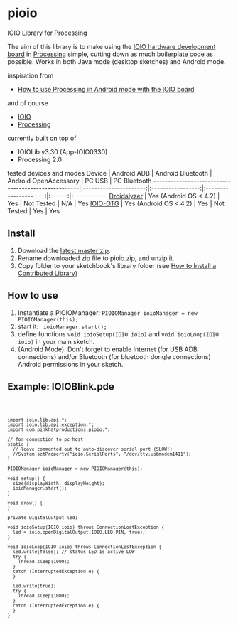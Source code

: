 pioio
=====

IOIO Library for Processing

The aim of this library is to make using the [IOIO hardware development board](https://github.com/ytai/ioio/wiki) in [Processing](http://processing.org/) simple, cutting down as much boilerplate code as possible. Works in both Java mode (desktop sketches) and Android mode.

inspiration from 
* [How to use Processing in Android mode with the IOIO board](http://benatwork.cc/how-to-use-processing-in-android-mode-with-the-ioio-board/)

and of course
* [IOIO](https://github.com/ytai/ioio/wiki)
* [Processing](http://processing.org/)

currently built on top of
* IOIOLib v3.30 (App-IOIO0330)
* Processing 2.0

tested devices and modes
Device                                              | Android ADB            | Android Bluetooth | Android OpenAccessory | PC USB | PC Bluetooth
----------------------------------------------------|:----------------------:|:-----------------:|:---------------------:|:------:|:------------
[Droidalyzer](http://droidalyzer.com/)              | Yes (Android OS < 4.2) | Yes               | Not Tested            | N/A    | Yes 
[IOIO-OTG](https://www.sparkfun.com/products/11343) | Yes (Android OS < 4.2) | Yes               | Not Tested            | Yes    | Yes

Install
-------
1. Download the [latest master zip](https://github.com/PinkHatSpike/pioio/archive/master.zip).
2. Rename downloaded zip file to pioio.zip, and unzip it.
3. Copy folder to your sketchbook's library folder (see [How to Install a Contributed Library](http://wiki.processing.org/w/How_to_Install_a_Contributed_Library))

How to use
----------

1. Instantiate a PIOIOManager: <code>PIOIOManager ioioManager = new PIOIOManager(this);</code>
2. start it: <code> ioioManager.start();</code>
3. define functions <code>void ioioSetup(IOIO ioio)</code> and <code>void ioioLoop(IOIO ioio)</code> in your main sketch.
4. (Android Mode): Don't forget to enable Internet (for USB ADB connections) and/or Bluetooth (for bluetooth dongle connections) Android permissions in your sketch.  

Example: IOIOBlink.pde
----------------------
<code>
    
    import ioio.lib.api.*;
    import ioio.lib.api.exception.*;
    import com.pinkhatproductions.pioio.*;

    // for connection to pc host
    static {
      // leave commented out to auto-discover serial port (SLOW!)  
      //System.setProperty("ioio.SerialPorts", "/dev/tty.usbmodem1411");
    }

    PIOIOManager ioioManager = new PIOIOManager(this);

    void setup() {
      size(displayWidth, displayHeight);
      ioioManager.start();
    }

    void draw() {
    }

    private DigitalOutput led;

    void ioioSetup(IOIO ioio) throws ConnectionLostException {
      led = ioio.openDigitalOutput(IOIO.LED_PIN, true);
    }

    void ioioLoop(IOIO ioio) throws ConnectionLostException {
      led.write(false); // status LED is active LOW
      try {
        Thread.sleep(1000);
      }
      catch (InterruptedException e) {
      }

      led.write(true);
      try {
        Thread.sleep(1000);
      }
      catch (InterruptedException e) {
      }
    }

</code>

